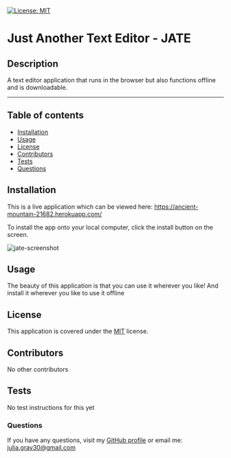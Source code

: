 
[![License: MIT](https://img.shields.io/badge/License-MIT-yellow.svg)](https://opensource.org/licenses/MIT)

# Just Another Text Editor - JATE 

## Description
A text editor application that runs in the browser but also functions offline and is downloadable. 


- - - - 


## Table of contents 

* [Installation](#installation)
* [Usage](#usage)
* [License](#license)
* [Contributors](#contributors)
* [Tests](#tests)
* [Questions](#questions)

<a name="installation"></a>
## Installation 

This is a live application which can be viewed here: https://ancient-mountain-21682.herokuapp.com/

To install the app onto your local computer, click the install button on the screen. 

![jate-screenshot](https://user-images.githubusercontent.com/95051960/168297527-5a04975f-0351-40d2-bd58-6adc0da8194d.png)

<a name="usage"></a>
## Usage 

The beauty of this application is that you can use it wherever you like! And install it wherever you like to use it offline


<a name="license"></a>
## License 

This application is covered under the [MIT](https://opensource.org/licenses/MIT) license.  


<a name="contributors"></a>
## Contributors 
No other contributors

<a name="tests"></a>
## Tests 
No test instructions for this yet

<a name="questions"></a>
### Questions

If you have any questions, visit my [GitHub profile](https://www.github.com/jgray33) or email me: julia.gray30@gmail.com 


